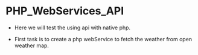 # PHP_WebServices_API

 - Here we will test the using api with native php. 

 - First task is to create a php webService to fetch the weather from open weather map.


